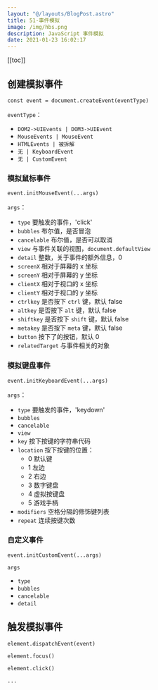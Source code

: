 ```yaml
---
layout: "@/layouts/BlogPost.astro"
title: 51-事件模拟
image: /img/hbs.png
description: JavaScript 事件模拟
date: 2021-01-23 16:02:17
---
```


[[toc]]

## 创建模拟事件

`const event = document.createEvent(eventType)`

`eventType`：
  - `DOM2->UIEvents | DOM3->UIEvent`
  - `MouseEvents | MouseEvent`
  - `HTMLEvents | 被拆解`
  - `无 | KeyboardEvent`
  - `无 | CustomEvent`

### 模拟鼠标事件

`event.initMouseEvent(...args)`

`args`：
  - `type` 要触发的事件，'click'
  - `bubbles` 布尔值，是否冒泡
  - `cancelable` 布尔值，是否可以取消
  - `view` 与事件关联的视图，`document.defaultView`
  - `detail` 整数，关于事件的额外信息，0
  - `screenX` 相对于屏幕的 x 坐标
  - `screenY` 相对于屏幕的 y 坐标
  - `clientX` 相对于视口的 x 坐标
  - `clientY` 相对于视口的 y 坐标
  - `ctrlkey` 是否按下 `ctrl` 键，默认 false
  - `altkey` 是否按下 `alt` 键，默认 false
  - `shiftkey` 是否按下 `shift` 键，默认 false
  - `metakey` 是否按下 `meta` 键，默认 false
  - `button` 按下了的按钮，默认 0
  - `relatedTarget` 与事件相关的对象

### 模拟键盘事件

`event.initKeyboardEvent(...args)`

`args`：
  - `type` 要触发的事件，'keydown'
  - `bubbles`
  - `cancelable`
  - `view`
  - `key` 按下按键的字符串代码
  - `location` 按下按键的位置：
    - 0 默认键
    - 1 左边
    - 2 右边
    - 3 数字键盘
    - 4 虚拟按键盘
    - 5 游戏手柄
  - `modifiers` 空格分隔的修饰键列表
  - `repeat` 连续按键次数

### 自定义事件

`event.initCustomEvent(...args)`

`args`
  - `type`
  - `bubbles`
  - `cancelable`
  - `detail`

## 触发模拟事件

`element.dispatchEvent(event)`

`element.focus()`

`element.click()`

`...`